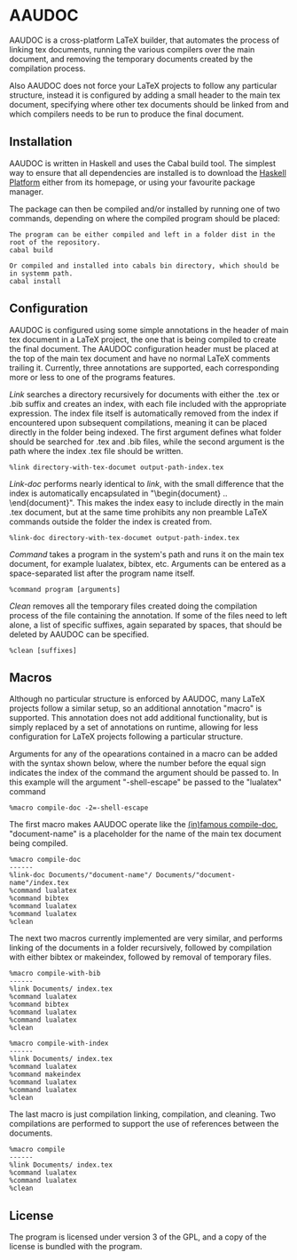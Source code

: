 AAUDOC
======
AAUDOC is a cross-platform LaTeX builder, that automates the process of linking tex documents, running the various compilers over the main document, and removing the temporary documents created by the compilation process.

Also AAUDOC does not force your LaTeX projects to follow any particular structure, instead it is configured by adding a small header to the main tex document, specifying where other tex documents should be linked from and which compilers needs to be run to produce the final document.

Installation
------------
AAUDOC is written in Haskell and uses the Cabal build tool. The simplest way to ensure that all dependencies are installed is to download the [Haskell Platform](http://www.haskell.org/platform/) either from its homepage, or using your favourite package manager.

The package can then be compiled and/or installed by running one of two commands, depending on where the compiled program should be placed:
```
The program can be either compiled and left in a folder dist in the root of the repository.
cabal build

Or compiled and installed into cabals bin directory, which should be in systemm path.
cabal install
```

Configuration
-------------
AAUDOC is configured using some simple annotations in the header of main tex document in a LaTeX project, the one that is being compiled to create the final document. The AAUDOC configuration header must be placed at the top of the main tex document and have no normal LaTeX comments trailing it. Currently, three annotations are supported, each corresponding more or less to one of the programs features.

*Link* searches a directory recursively for documents with either the .tex or .bib suffix and creates an index, with each file included with the appropriate expression. The index file itself is automatically removed from the index if encountered upon subsequent compilations, meaning it can be placed directly in the folder being indexed. The first argument defines what folder should be searched for .tex and .bib files, while the second argument is the path where the index .tex file should be written.
```
%link directory-with-tex-documet output-path-index.tex
```

*Link-doc* performs nearly identical to *link*, with the small difference that the index is automatically encapsulated in "\begin{document} .. \end{document}". This makes the index easy to include directly in the main .tex document, but at the same time prohibits any non preamble LaTeX commands outside the folder the index is created from.
```
%link-doc directory-with-tex-documet output-path-index.tex
```

*Command* takes a program in the system's path and runs it on the main tex document, for example lualatex, bibtex, etc. Arguments can be entered as a space-separated list after the program name itself.
```
%command program [arguments]
```

*Clean* removes all the temporary files created doing the compilation process of the file containing the annotation. If some of the files need to left alone, a list of specific suffixes, again separated by spaces, that should be deleted by AAUDOC can be specified.
```
%clean [suffixes]
```

Macros
------
Although no particular structure is enforced by AAUDOC, many LaTeX projects follow a similar setup, so an additional annotation "macro" is supported. This annotation does not add additional functionality, but is simply replaced by a set of annotations on runtime, allowing for less configuration for LaTeX projects following a particular structure.

Arguments for any of the opearations contained in a macro can be added with the syntax shown below, where the number before the equal sign indicates the index of the command the argument should be passed to. In this example will the argument "-shell-escape" be passed to the "lualatex" command
```
%macro compile-doc -2=-shell-escape
```

The first macro makes AAUDOC operate like the [(in)famous compile-doc](https://github.com/dhil/compile-doc), "document-name" is a placeholder for the name of the main tex document being compiled.
```
%macro compile-doc
------
%link-doc Documents/"document-name"/ Documents/"document-name"/index.tex
%command lualatex
%command bibtex
%command lualatex
%command lualatex
%clean
```

The next two macros currently implemented are very similar, and performs linking of the documents in a folder recursively, followed by compilation with either bibtex or makeindex, followed by removal of temporary files.
```
%macro compile-with-bib
------
%link Documents/ index.tex
%command lualatex
%command bibtex
%command lualatex
%command lualatex
%clean
```
```
%macro compile-with-index
------
%link Documents/ index.tex
%command lualatex
%command makeindex
%command lualatex
%command lualatex
%clean
```

The last macro is just compilation linking, compilation, and cleaning. Two compilations are performed to support the use of references between the documents.
```
%macro compile
------
%link Documents/ index.tex
%command lualatex
%command lualatex
%clean
```

License
-------
The program is licensed under version 3 of the GPL, and a copy of the license is bundled with the program.

